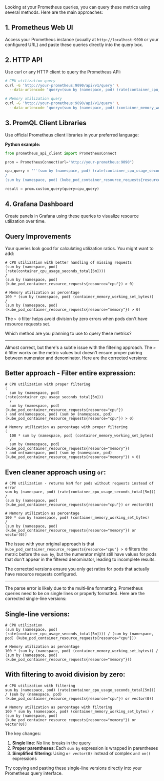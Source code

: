 Looking at your Prometheus queries, you can query these metrics using several methods. Here are the main approaches:

## 1. Prometheus Web UI
Access your Prometheus instance (usually at `http://localhost:9090` or your configured URL) and paste these queries directly into the query box.

## 2. HTTP API
Use curl or any HTTP client to query the Prometheus API:

```bash
# CPU utilization query
curl -G 'http://your-prometheus:9090/api/v1/query' \
  --data-urlencode 'query=(sum by (namespace, pod) (rate(container_cpu_usage_seconds_total[5m]))) / (sum by (namespace, pod) (kube_pod_container_resource_requests{resource="cpu"}))'

# Memory utilization query  
curl -G 'http://your-prometheus:9090/api/v1/query' \
  --data-urlencode 'query=(sum by (namespace, pod) (container_memory_working_set_bytes)) / (sum by (namespace, pod) (kube_pod_container_resource_requests{resource="memory"}))'
```

## 3. PromQL Client Libraries
Use official Prometheus client libraries in your preferred language:

**Python example:**
```python
from prometheus_api_client import PrometheusConnect

prom = PrometheusConnect(url="http://your-prometheus:9090")

cpu_query = '''(sum by (namespace, pod) (rate(container_cpu_usage_seconds_total[5m]))) 
/ 
(sum by (namespace, pod) (kube_pod_container_resource_requests{resource="cpu"}))'''

result = prom.custom_query(query=cpu_query)
```

## 4. Grafana Dashboard
Create panels in Grafana using these queries to visualize resource utilization over time.

## Query Improvements
Your queries look good for calculating utilization ratios. You might want to add:

```promql
# CPU utilization with better handling of missing requests
(sum by (namespace, pod) (rate(container_cpu_usage_seconds_total[5m]))) 
/ 
(sum by (namespace, pod) (kube_pod_container_resource_requests{resource="cpu"}) > 0)

# Memory utilization as percentage
100 * (sum by (namespace, pod) (container_memory_working_set_bytes))
/
(sum by (namespace, pod) (kube_pod_container_resource_requests{resource="memory"}) > 0)
```

The `> 0` filter helps avoid division by zero errors when pods don't have resource requests set.

Which method are you planning to use to query these metrics?


---

Almost correct, but there's a subtle issue with the filtering approach. The `> 0` filter works on the metric values but doesn't ensure proper pairing between numerator and denominator. Here are the corrected versions:

## Better approach - Filter entire expression:

```promql
# CPU utilization with proper filtering
(
  sum by (namespace, pod) (rate(container_cpu_usage_seconds_total[5m])) 
  / 
  sum by (namespace, pod) (kube_pod_container_resource_requests{resource="cpu"})
) and on(namespace, pod) (sum by (namespace, pod) (kube_pod_container_resource_requests{resource="cpu"}) > 0)

# Memory utilization as percentage with proper filtering  
(
  100 * sum by (namespace, pod) (container_memory_working_set_bytes)
  /
  sum by (namespace, pod) (kube_pod_container_resource_requests{resource="memory"})
) and on(namespace, pod) (sum by (namespace, pod) (kube_pod_container_resource_requests{resource="memory"}) > 0)
```

## Even cleaner approach using `or`:

```promql
# CPU utilization - returns NaN for pods without requests instead of error
sum by (namespace, pod) (rate(container_cpu_usage_seconds_total[5m])) 
/ 
(sum by (namespace, pod) (kube_pod_container_resource_requests{resource="cpu"}) or vector(0))

# Memory utilization as percentage
100 * sum by (namespace, pod) (container_memory_working_set_bytes)
/
(sum by (namespace, pod) (kube_pod_container_resource_requests{resource="memory"}) or vector(0))
```

The issue with your original approach is that `kube_pod_container_resource_requests{resource="cpu"} > 0` filters the metric before the `sum by`, but the numerator might still have values for pods that don't appear in the filtered denominator, leading to incomplete results.

The corrected versions ensure you only get ratios for pods that actually have resource requests configured.

---

The parse error is likely due to the multi-line formatting. Prometheus queries need to be on single lines or properly formatted. Here are the corrected single-line versions:

## Single-line versions:

```promql
# CPU utilization
(sum by (namespace, pod) (rate(container_cpu_usage_seconds_total[5m]))) / (sum by (namespace, pod) (kube_pod_container_resource_requests{resource="cpu"}))

# Memory utilization as percentage
100 * (sum by (namespace, pod) (container_memory_working_set_bytes)) / (sum by (namespace, pod) (kube_pod_container_resource_requests{resource="memory"}))
```

## With filtering to avoid division by zero:

```promql
# CPU utilization with filtering
sum by (namespace, pod) (rate(container_cpu_usage_seconds_total[5m])) / (sum by (namespace, pod) (kube_pod_container_resource_requests{resource="cpu"}) or vector(0))

# Memory utilization as percentage with filtering
100 * sum by (namespace, pod) (container_memory_working_set_bytes) / (sum by (namespace, pod) (kube_pod_container_resource_requests{resource="memory"}) or vector(0))
```

The key changes:
1. **Single line**: No line breaks in the query
2. **Proper parentheses**: Each `sum by` expression is wrapped in parentheses
3. **Simplified filtering**: Using `or vector(0)` instead of complex `and on()` expressions

Try copying and pasting these single-line versions directly into your Prometheus query interface.